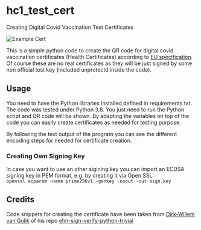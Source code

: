 # hc1_test_cert
Creating Digital Covid Vaccination Test Certificates

![Example Cert](https://github.com/nofaceinbook/hc1_test_cert/blob/main/JoeDoe_Cert.PNG)

This is a simple python code to create the QR code for digital covid vaccination certificates (Health Certificates) according to [EU specification](https://github.com/ehn-dcc-development/hcert-spec/blob/main/hcert_spec.md). Of course these are no real certificates as they will be just signed by some non official test key (included unprotectd inside the code). 

## Usage
You need to have the Python libraries installed defined in requirements.txt.
The code was tested under Python 3.8.
You just need to run the Python script and QR code will be shown.
By adapting the variables on top of the code you can easily create certificates as needed for testing purpose.

By following the text output of the program you can see the different encoding steps for needed for certificate creation.

### Creating Own Signing Key
In case you want to use an other sigining key you can import an ECDSA signing key in PEM format, e.g. by creating it via Open SSL:  
`openssl ecparam -name prime256v1 -genkey -noout -out sign.key`

## Credits
Code snippets for creating the certificate have been taken from [Dirk-Willem van Gulik](https://github.com/dirkx) of his repo [ehn-sign-verify-python-trivial](https://github.com/ehn-dcc-development/ehn-sign-verify-python-trivial)

